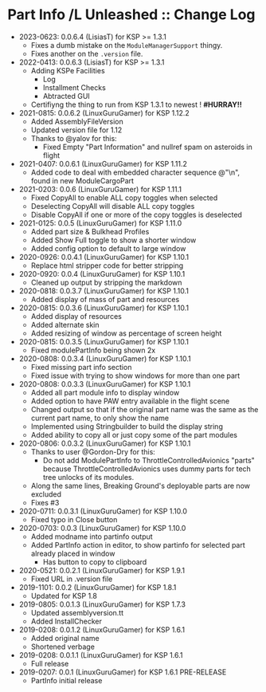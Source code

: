 # Part Info /L Unleashed :: Change Log

* 2023-0623: 0.0.6.4 (LisiasT) for KSP >= 1.3.1
	+ Fixes a dumb mistake on the `ModuleManagerSupport` thingy.
	+ Fixes another on the `.version` file.
* 2022-0413: 0.0.6.3 (LisiasT) for KSP >= 1.3.1
	+ Adding KSPe Facilities
		- Log
		- Installment Checks
		- Abtracted GUI
	+ Certifiyng the thing to run from KSP 1.3.1 to newest ! **#HURRAY!!** 
* 2021-0815: 0.0.6.2 (LinuxGuruGamer) for KSP 1.12.2
	+ Added AssemblyFileVersion
	+ Updated version file for 1.12
	+ Thanks to @yalov for this:
		- Fixed Empty "Part Information" and nullref spam on asteroids in flight
* 2021-0407: 0.0.6.1 (LinuxGuruGamer) for KSP 1.11.2
	+ Added code to deal with embedded character sequence @"\n", found in new ModuleCargoPart
* 2021-0203: 0.0.6 (LinuxGuruGamer) for KSP 1.11.1
	+ Fixed CopyAll to enable ALL copy toggles when selected
	+ Deselecting CopyAll will disable ALL copy toggles
	+ Disable CopyAll if one or more of the copy toggles is deselected
* 2021-0125: 0.0.5 (LinuxGuruGamer) for KSP 1.11.0
	+ Added part size & Bulkhead Profiles
	+ Added Show Full toggle to show a shorter window
	+ Added config option to default to large window
* 2020-0926: 0.0.4.1 (LinuxGuruGamer) for KSP 1.10.1
	+ Replace html stripper code for better stripping
* 2020-0920: 0.0.4 (LinuxGuruGamer) for KSP 1.10.1
	+ Cleaned up output by stripping the markdown
* 2020-0818: 0.0.3.7 (LinuxGuruGamer) for KSP 1.10.1
	+ Added display of mass of part and resources
* 2020-0815: 0.0.3.6 (LinuxGuruGamer) for KSP 1.10.1
	+ Added display of resources
	+ Added alternate skin
	+ Added resizing of window as percentage of screen height
* 2020-0815: 0.0.3.5 (LinuxGuruGamer) for KSP 1.10.1
	+ Fixed modulePartInfo being shown 2x
* 2020-0808: 0.0.3.4 (LinuxGuruGamer) for KSP 1.10.1
	+ Fixed missing part info section
	+ Fixed issue with trying to show windows for more than one part
* 2020-0808: 0.0.3.3 (LinuxGuruGamer) for KSP 1.10.1
	+ Added all part module info to display window
	+ Added option to have PAW entry available in the flight scene
	+ Changed output so that if the original part name was the same as the current part name, to only show the name
	+ Implemented using Stringbuilder to build the display string
	+ Added ability to copy all or just copy some of the part modules
* 2020-0806: 0.0.3.2 (LinuxGuruGamer) for KSP 1.10.1
	+ Thanks to user @Gordon-Dry for this:
		- Do not add ModulePartInfo to ThrottleControlledAvionics "parts" because ThrottleControlledAvionics uses dummy parts for tech tree unlocks of its modules.
	+ Along the same lines, Breaking Ground's deployable parts are now excluded
	+ Fixes #3
* 2020-0711: 0.0.3.1 (LinuxGuruGamer) for KSP 1.10.0
	+ Fixed typo in Close button
* 2020-0703: 0.0.3 (LinuxGuruGamer) for KSP 1.10.0
	+ Added modname into partinfo output
	+ Added PartInfo action in editor, to show partinfo for selected part already placed in window
		- Has button to copy to clipboard
* 2020-0521: 0.0.2.1 (LinuxGuruGamer) for KSP 1.9.1
	+ Fixed URL in .version file
* 2019-1101: 0.0.2 (LinuxGuruGamer) for KSP 1.8.1
	+ Updated for KSP 1.8
* 2019-0805: 0.0.1.3 (LinuxGuruGamer) for KSP 1.7.3
	+ Updated assemblyversion.tt
	+ Added InstallChecker
* 2019-0208: 0.0.1.2 (LinuxGuruGamer) for KSP 1.6.1
	+ Added original name
	+ Shortened verbage
* 2019-0208: 0.0.1.1 (LinuxGuruGamer) for KSP 1.6.1
	+ Full release
* 2019-0207: 0.0.1 (LinuxGuruGamer) for KSP 1.6.1 PRE-RELEASE
	+ PartInfo initial release
